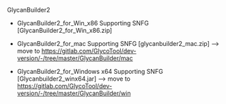 GlycanBuilder2

* GlycanBuilder2_for_Win_x86 Supporting SNFG  [GlycanBuilder2_for_Win_x86.zip] 

* GlycanBuilder2_for_mac Supporting SNFG [glycanbuilder2_mac.zip] --> move to https://gitlab.com/GlycoTool/dev-version/-/tree/master/GlycanBuilder/mac
* GlycanBuilder2_for_Windows x64 Supporting SNFG [Glycanbuilder2_winx64.jar] --> move to https://gitlab.com/GlycoTool/dev-version/-/tree/master/GlycanBuilder/win
